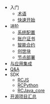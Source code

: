 * 入门
  * [术语](v1.1.0/term.md)
  * [快速开始](v1.1.0/quickstart.md)
* 进阶
  * [系统配置](v1.1.0/config.md)
  * [账户证书](v1.1.0/signer-cert.md)
  * [智能合约](v1.1.0/contract.md)
  * [创世块](v1.1.0/genesis.md)
  * [节点部署](v1.1.0/deploy.md)
* [与应用集成](v1.1.0/integration.md)
* [Q&A](v1.1.0/q&a.md)
* SDK
  * [RCJS](v1.1.0/RCJS.md)
  * [RCPython](v1.1.0/RCPython.md)
  * [RCJava_core](v1.1.0/RCJava-core.md)
* [开源项目汇总](v1.1.0/os-project.md)

